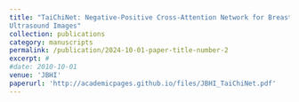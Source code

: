 ```yaml
---
title: "TaiChiNet: Negative-Positive Cross-Attention Network for Breast Lesion Segmentation in
Ultrasound Images"
collection: publications
category: manuscripts
permalink: /publication/2024-10-01-paper-title-number-2
excerpt: #
#date: 2010-10-01
venue: 'JBHI'
paperurl: 'http://academicpages.github.io/files/JBHI_TaiChiNet.pdf'
---
```

